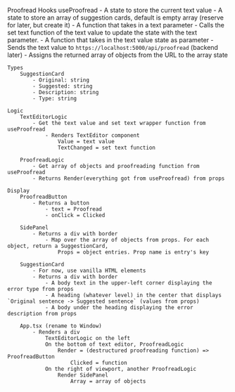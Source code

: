 Proofread
    Hooks
        useProofread
            - A state to store the current text value
            - A state to store an array of suggestion cards, default is empty array (reserve for later, but create it)
            - A function that takes in a text parameter
                - Calls the set text function of the text value to update the state with the text parameter.
            - A function that takes in the text value state as parameter
                - Sends the text value to `https://localhost:5000/api/proofread` (backend later)
                - Assigns the returned array of objects from the URL to the array state

    Types
        SuggestionCard
            - Original: string
            - Suggested: string
            - Description: string
            - Type: string

    Logic
        TextEditorLogic
            - Get the text value and set text wrapper function from useProofread
                - Renders TextEditor component
                    Value = text value
                    TextChanged = set text function

        ProofreadLogic
            - Get array of objects and proofreading function from useProofread
            - Returns Render(everything got from useProofread) from props

    Display
        ProofreadButton
            - Returns a button
                - text = Proofread
                - onClick = Clicked

        SidePanel
            - Returns a div with border
                - Map over the array of objects from props. For each object, return a SuggestionCard,
                    Props = object entries. Prop name is entry's key

        SuggestionCard
            - For now, use vanilla HTML elements
            - Returns a div with border
                - A body text in the upper-left corner displaying the error type from props
                - A heading (whatever level) in the center that displays `Original sentence -> Suggested sentence` (values from props)
                - A body under the heading displaying the error description from props

        App.tsx (rename to Window)
            - Renders a div
                TextEditorLogic on the left
                On the bottom of text editor, ProofreadLogic
                    Render = (destructured proofreading function) => ProofreadButton
                        Clicked = function
                On the right of viewport, another ProofreadLogic
                    Render SidePanel
                        Array = array of objects